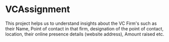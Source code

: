 # VCAssignment
This project helps us to understand insights about the VC Firm's such as their Name, Point of contact in that firm, designation of the point of contact, location, their online presence details (website address), Amount raised etc.
